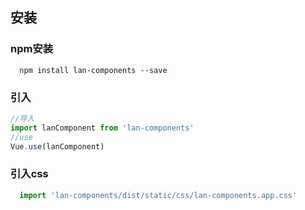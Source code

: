 ## 安装

### npm安装

```shell
  npm install lan-components --save
```
### 引入
```js
//导入
import lanComponent from 'lan-components'
//use
Vue.use(lanComponent)
```

### 引入css
```js
  import 'lan-components/dist/static/css/lan-components.app.css'
```
